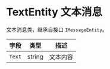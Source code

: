 # TextEntity 文本消息

文本消息类，继承自接口 `IMessageEntity`。

|  字段  |  类型  |   描述   |
| :----: | :----: | :------: |
| `Text` | string | 文本内容 |
